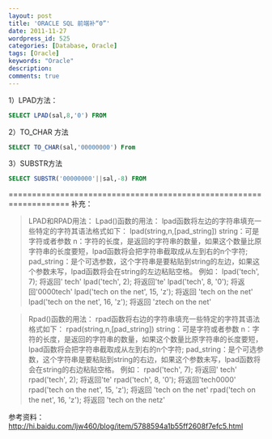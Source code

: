```yaml
---
layout: post
title: 'ORACLE SQL 前端补“0”'
date: 2011-11-27
wordpress_id: 525
categories: [Database, Oracle]
tags: [Oracle]
keywords: "Oracle"
description: 
comments: true
---
```

1）LPAD方法：

``` sql
SELECT LPAD(sal,8,'0') FROM
```
2）TO_CHAR 方法

``` sql
SELECT TO_CHAR(sal,'00000000') From
```
3）SUBSTR方法

``` sql
SELECT SUBSTR('00000000'||sal,-8) FROM
```
===================================================================
补充：
>LPAD和RPAD用法：
>Lpad()函数的用法：
>lpad函数将左边的字符串填充一些特定的字符其语法格式如下：
>lpad(string,n,[pad_string])
>string：可是字符或者参数
>n：字符的长度，是返回的字符串的数量，如果这个数量比原字符串的长度要短，lpad函数将会把字符串截取成从左到右的n个字符;
>pad_string：是个可选参数，这个字符串是要粘贴到string的左边，如果这个参数未写，lpad函数将会在string的左边粘贴空格。
>例如：
>lpad('tech', 7); 将返回' tech'
>lpad('tech', 2); 将返回'te'
>lpad('tech', 8, '0'); 将返回'0000tech'
>lpad('tech on the net', 15, 'z'); 将返回 'tech on the net'
>lpad('tech on the net', 16, 'z'); 将返回 'ztech on the net'

>Rpad()函数的用法：
>rpad函数将右边的字符串填充一些特定的字符其语法格式如下：
>rpad(string,n,[pad_string])
>string：可是字符或者参数
>n：字符的长度，是返回的字符串的数量，如果这个数量比原字符串的长度要短，lpad函数将会把字符串截取成从左到右的n个字符;
>pad_string：是个可选参数，这个字符串是要粘贴到string的右边，如果这个参数未写，lpad函数将会在string的右边粘贴空格。
>例如：
>rpad('tech', 7); 将返回' tech'
>rpad('tech', 2); 将返回'te'
>rpad('tech', 8, '0'); 将返回'tech0000'
>rpad('tech on the net', 15, 'z'); 将返回 'tech on the net'
>rpad('tech on the net', 16, 'z'); 将返回 'tech on the netz'

参考资料：<http://hi.baidu.com/ljw460/blog/item/5788594a1b55ff2608f7efc5.html>
